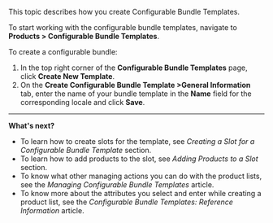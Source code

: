 This topic describes how you create Configurable Bundle Templates.

To start working with the configurable bundle templates, navigate to **Products > Configurable Bundle Templates**.

To create a configurable bundle:

1. In the top right corner of the **Configurable Bundle Templates** page, click **Create New Template**.
2. On the **Create Configurable Bundle Template >General Information** tab, enter the name of your bundle template in the **Name** field for the corresponding locale and click **Save**.
***
**What's next?**

* To learn how to create slots for the template, see *Creating a Slot for a Configurable Bundle Template* section.
* To learn how to add products to the slot, see *Adding Products to a Slot* section.
* To know what other managing actions you can do with the product lists, see the *Managing Configurable Bundle Templates* article.
* To know more about the attributes you select and enter while creating a product list, see the *Configurable Bundle Templates: Reference Information* article.